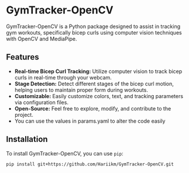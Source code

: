 # GymTracker-OpenCV

GymTracker-OpenCV is a Python package designed to assist in tracking gym workouts, specifically bicep curls using computer vision techniques with OpenCV and MediaPipe.

## Features

- **Real-time Bicep Curl Tracking:** Utilize computer vision to track bicep curls in real-time through your webcam.
- **Stage Detection:** Detect different stages of the bicep curl motion, helping users to maintain proper form during workouts.
- **Customizable:** Easily customize colors, text, and tracking parameters via configuration files.
- **Open-Source:** Feel free to explore, modify, and contribute to the project.
- You can use the values in params.yaml to alter the code easily

## Installation

To install GymTracker-OpenCV, you can use `pip`:

```bash
pip install git+https://github.com/Hariikm/GymTracker-OpenCV.git

